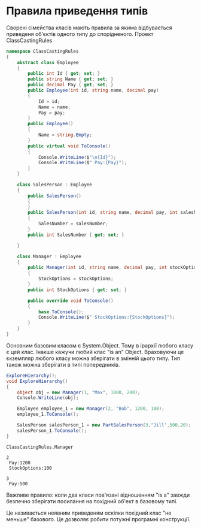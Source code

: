 # Правила приведення типів

Сворені сімейства класів мають правила за якима відбувається приведеня об'єктів одного типу до спорідненого. Проект ClassCastingRules

```cs
namespace ClassCastingRules
{
    abstract class Employee
    {
        public int Id { get; set; }
        public string Name { get; set; }
        public decimal Pay { get; set; }
        public Employee(int id, string name, decimal pay)
        {
            Id = id;
            Name = name;
            Pay = pay;
        }
        public Employee() 
        {
            Name = string.Empty;
        }
        public virtual void ToConsole()
        {
            Console.WriteLine($"\n{Id}");
            Console.WriteLine($" Pay:{Pay}");
        }
    }

    class SalesPerson : Employee 
    {
        public SalesPerson()
        {
        }
        public SalesPerson(int id, string name, decimal pay, int salesNumber ) : base(id, name, pay)
        {
            SalesNumber = salesNumber;
        }
        public int SalesNumber { get; set; }

    }

    class Manager : Employee
    {
        public Manager(int id, string name, decimal pay, int stockOptions) : base(id, name, pay)
        {
            StockOptions = stockOptions;
        }
        public int StockOptions { get; set; }

        public override void ToConsole()
        {
            base.ToConsole();
            Console.WriteLine($" StockOptions:{StockOptions}");
        }
    }
}
```
Основним базовим класом є System.Оbject. Тому в ірархії любого класу є цей клас. 
Інакше кажучи любий клас "is an" Object. Враховуючи це єкземпляр любого класу можна зберігати в змінній цього типу. Тип також можна зберігати в типі попередників.
```cs
ExploreHierarchy();
void ExploreHierarchy()
{
    object obj = new Manager(1, "Max", 1000, 200);
    Console.WriteLine(obj);

    Employee employee_1 = new Manager(2, "Bob", 1200, 100);
    employee_1.ToConsole();

    SalesPerson salesPerson_1 = new PartSalesPerson(3,"Jill",500,20);
    salesPerson_1.ToConsole();
}
```
```
ClassCastingRules.Manager

2
 Pay:1200
 StockOptions:100

3
 Pay:500
```

Важливе правило: коли два класи пов'язані відношенням "is a" завжди безпечно зберігати посилання на похідний об'ект в базовому типі. 

Це називається неявним приведеням оскілки похідний клас "не меньше" базового. Це дозволяє робити потужні програмні конструкції.
```cs
```  


